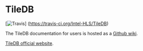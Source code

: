 # TileDB

[![Travis](https://img.shields.io/travis/Intel-HLS/TileDB.svg?maxAge=2592000)]
(https://travis-ci.org/Intel-HLS/TileDB)

The TileDB documentation for users is hosted as a [Github
wiki](https://github.com/Intel-HLS/TileDB/wiki).

[TileDB official website](http://istc-bigdata.org/tiledb).
